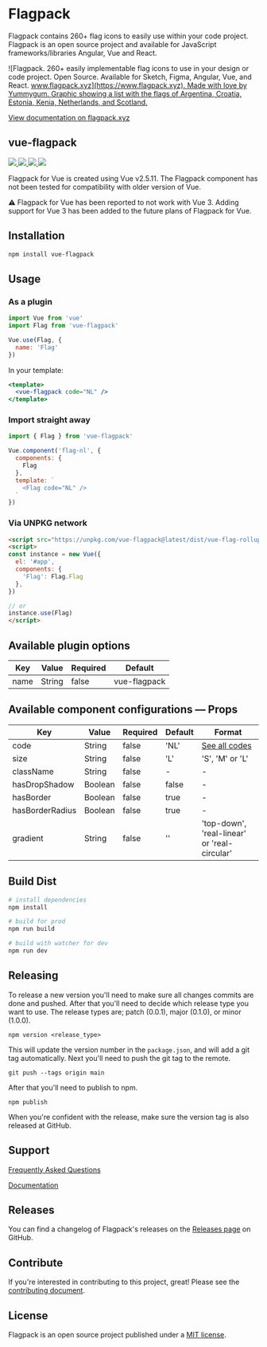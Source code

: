 # Flagpack

Flagpack contains 260+ flag icons to easily use within your code project. Flagpack is an open source project and available for JavaScript frameworks/libraries Angular, Vue and React.

![Flagpack. 260+ easily implementable flag icons to use in your design or code project. Open Source. Available for Sketch, Figma, Angular, Vue, and React. [www.flagpack.xyz](https://www.flagpack.xyz). Made with love by Yummygum. Graphic showing a list with the flags of Argentina, Croatia, Estonia, Kenia, Netherlands, and Scotland.](https://flagpack.xyz/meta-image.png)

[View documentation on flagpack.xyz](https://flagpack.xyz/docs/)

## vue-flagpack
<p>
  <a href="https://www.npmjs.com/package/vue-flagpack" target="_blank">
    <img src="https://img.shields.io/npm/v/vue-flagpack.svg?style=flat" />
  </a>
  <a href="https://www.npmjs.com/package/vue-flagpack" target="_blank">
    <img src="https://img.shields.io/npm/dt/vue-flagpack.svg?style=flat" />
  </a>
  <a href="https://github.com/sponsors/Yummygum" target="_blank">
    <img src="https://img.shields.io/badge/Support-♥-E94AAA"  />
  </a>
  <a href="https://twitter.com/flagpack" target="_blank">
    <img src="https://img.shields.io/twitter/follow/flagpack.svg?style=social&label=follow"  />
  </a>
</p>
Flagpack for Vue is created using Vue v2.5.11. The Flagpack component has not been tested for compatibility with older version of Vue.

⚠ Flagpack for Vue has been reported to not work with Vue 3. Adding support for Vue 3 has been added to the future plans of Flagpack for Vue.

## Installation

```bash
npm install vue-flagpack
```

## Usage
### As a plugin
```js
import Vue from 'vue'
import Flag from 'vue-flagpack'

Vue.use(Flag, {
  name: 'Flag'
})
```

In your template:
```jsx
<template>
  <vue-flagpack code="NL" />
</template>
```

### Import straight away
```js
import { Flag } from 'vue-flagpack'

Vue.component('flag-nl', {
  components: {
    Flag
  },
  template: `
    <Flag code="NL" />
  `
})
```

### Via UNPKG network
```html
<script src="https://unpkg.com/vue-flagpack@latest/dist/vue-flag-rollup.cjs.js"></script>
<script>
const instance = new Vue({
  el: '#app',
  components: {
    'Flag': Flag.Flag
  },
})

// or
instance.use(Flag)
</script>
```

## Available plugin options

| Key   | Value   | Required | Default |
|-------|-------|------|------|
| name |  String | false | vue-flagpack |



## Available component configurations — Props

| Key   | Value   | Required | Default | Format |
|-------|-------|------|------|------|
| code |  String | false | 'NL' | [See all codes](https://flagpack.xyz/docs/flag-index/) |
| size |  String | false | 'L' | 'S', 'M' or 'L' |
| className |  String | false | - | - |
| hasDropShadow |  Boolean | false | false | - |
| hasBorder |  Boolean | false | true | - |
| hasBorderRadius | Boolean | false | true | - |
| gradient |  String | false | '' | 'top-down', 'real-linear' or 'real-circular' |



## Build Dist

```bash
# install dependencies
npm install

# build for prod
npm run build

# build with watcher for dev
npm run dev
```

## Releasing
To release a new version you'll need to make sure all changes commits are done and pushed. After that you'll need to decide which release type you want to use. The release types are; patch (0.0.1), major (0.1.0), or minor (1.0.0).
```
npm version <release_type>
```
This will update the version number in the `package.json`, and will add a git tag automatically. Next you'll need to push the git tag to the remote.
```
git push --tags origin main
```
After that you'll need to publish to npm.
```
npm publish
```

When you're confident with the release, make sure the version tag is also released at GitHub.

## Support

[Frequently Asked Questions](https://flagpack.xyz/support/)

[Documentation](https://flagpack.xyz/docs/)

## Releases

You can find a changelog of Flagpack's releases on the [Releases page](https://github.com/Yummygum/vue-flagpack/releases) on GitHub.

## Contribute

If you're interested in contributing to this project, great! Please see the [contributing document](CONTRIBUTING.md).

## License

Flagpack is an open source project published under a [MIT license](LICENSE).
